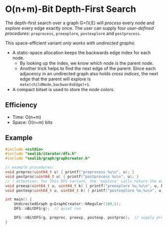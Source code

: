 O(n+m)-Bit Depth-First Search
===
The depth-first search over a graph G=(V,E) will *process* every node and *explore* every edge exactly once. The user can supply four *user-defined procedures*: `preprocess`, `preexplore`, `postexplore` and `postprocess`.

This space-efficient variant *only works with undirected graphs*:
- A static-space allocation keeps the backwards edge index for each node.
    - By looking up the index, we know which node is the parent node. 
    - Another trick helps to find the next edge of the parent: Since each adjacency in an undirected graph also holds *cross indices*, the next edge that the parent will explore is `mate(childNode,backwardsEdge)+1`.
- A compact bitset is used to store the *node colors*.

## Efficiency
* Time: O(n+m)
* Space: O(n+m) bits

## Example
```cpp
#include <cstdio>
#include "sealib/iterator/dfs.h"
#include "sealib/graph/graphcreator.h"

// example procedures:
void preproc(uint64_t u) { printf("preprocess %u\n", u); }
void postproc(uint64_t u) { printf("postprocess %u\n", u); }
// ! Attention: for this DFS variant, the 'explore' calls return the edge INDEX k, not the node v
void preexp(uint64_t u, uint64_t k) { printf("preexplore %u,%u\n", u, k); }
void postexp(uint64_t u, uint64_t k) { printf("postexplore %u,%u\n", u, k); }

int main() {
    UndirectedGraph g=GraphCreator::kRegular(100,5);
    DFS::nBitDFS(g);  // quiet run

    DFS::nBitDFS(g, preproc, preexp, postexp, postproc);  // supply procedures to do something with the current node or edge
}
```